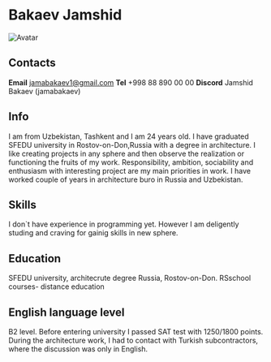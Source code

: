 # Bakaev Jamshid
![Avatar](https://disk.yandex.ru/i/spbOlvdAXg7iXQ)
## Contacts
**Email** jamabakaev1@gmail.com
**Tel** +998 88 890 00 00
**Discord** Jamshid Bakaev (jamabakaev)

## Info
I am from Uzbekistan, Tashkent and I am 24 years old. I have graduated SFEDU university in Rostov-on-Don,Russia with a degree in architecture. I like creating projects in any sphere and then observe the realization or functioning the fruits of my work. Responsibility, ambition, sociability and enthusiasm with interesting project are my main priorities in work. I have worked couple of years in architecture buro in Russia and Uzbekistan.

 ## Skills
 I don`t have experience in programming yet. However I am deligently studing and craving for gainig skills in new sphere. 

 ## Education
 SFEDU university, architecrute degree Russia, Rostov-on-Don. 
 RSschool courses- distance education
 
## English language level
B2 level. Before entering university I passed SAT test with 1250/1800 points. During the architecture work, I had to contact with Turkish subcontractors, where the discussion was only in English. 